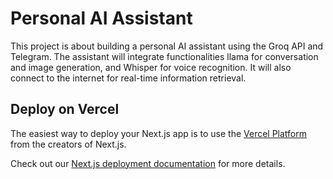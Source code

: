 # Personal AI Assistant

This project is about building a personal AI assistant using the Groq API and Telegram. The assistant will integrate functionalities llama for conversation and image generation, and Whisper for voice recognition. It will also connect to the internet for real-time information retrieval.

## Deploy on Vercel

The easiest way to deploy your Next.js app is to use the [Vercel Platform](https://vercel.com/new?utm_medium=default-template&filter=next.js&utm_source=create-next-app&utm_campaign=create-next-app-readme) from the creators of Next.js.

Check out our [Next.js deployment documentation](https://nextjs.org/docs/app/building-your-application/deploying) for more details.
